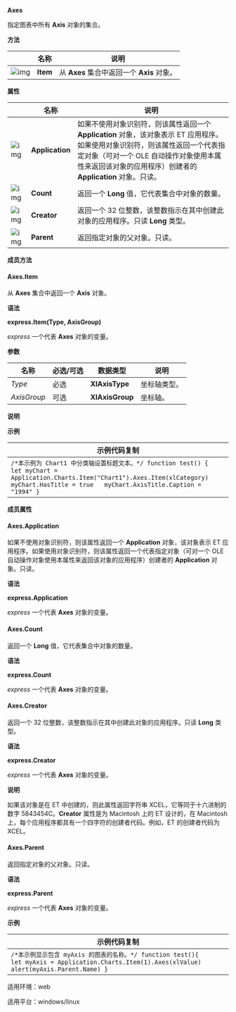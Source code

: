 **Axes**



指定图表中所有 **Axis** 对象的集合。

**方法**

|                                                              | 名称     | 说明                                       |
| ------------------------------------------------------------ | -------- | ------------------------------------------ |
| ![img](https://qn.cache.wpscdn.cn/encs/doc/office_v19/gif/methods.gif) | **Item** | 从 **Axes** 集合中返回一个 **Axis** 对象。 |

**属性**

|                                                              | 名称            | 说明                                                         |
| ------------------------------------------------------------ | --------------- | ------------------------------------------------------------ |
| ![img](https://qn.cache.wpscdn.cn/encs/doc/office_v19/gif/properties.gif) | **Application** | 如果不使用对象识别符，则该属性返回一个 **Application** 对象，该对象表示 ET 应用程序。如果使用对象识别符，则该属性返回一个代表指定对象（可对一个 OLE 自动操作对象使用本属性来返回该对象的应用程序）创建者的 **Application** 对象。只读。 |
| ![img](https://qn.cache.wpscdn.cn/encs/doc/office_v19/gif/properties.gif) | **Count**       | 返回一个 **Long** 值，它代表集合中对象的数量。               |
| ![img](https://qn.cache.wpscdn.cn/encs/doc/office_v19/gif/properties.gif) | **Creator**     | 返回一个 32 位整数，该整数指示在其中创建此对象的应用程序。只读 **Long** 类型。 |
| ![img](https://qn.cache.wpscdn.cn/encs/doc/office_v19/gif/properties.gif) | **Parent**      | 返回指定对象的父对象。只读。                                 |

**成员方法**

#### **Axes.Item**

从 **Axes** 集合中返回一个 **Axis** 对象。

**语法**

**express.Item(Type, AxisGroup)**

*express*   一个代表 **Axes** 对象的变量。

**参数**

| **名称**    | **必选/可选** | **数据类型**    | **说明**     |
| ----------- | ------------- | --------------- | ------------ |
| *Type*      | 必选          | **XlAxisType**  | 坐标轴类型。 |
| *AxisGroup* | 可选          | **XlAxisGroup** | 坐标轴。     |

**说明**

**示例**

| 示例代码复制                                                 |
| ------------------------------------------------------------ |
| `/*本示例为 Chart1 中分类轴设置标题文本。*/ function test() {   let myChart = Application.Charts.Item("Chart1").Axes.Item(xlCategory)   myChart.HasTitle = true   myChart.AxisTitle.Caption = "1994" }` |

**成员属性**

#### **Axes.Application**

如果不使用对象识别符，则该属性返回一个 **Application** 对象，该对象表示 ET 应用程序。如果使用对象识别符，则该属性返回一个代表指定对象（可对一个 OLE 自动操作对象使用本属性来返回该对象的应用程序）创建者的 **Application** 对象。只读。

**语法**

**express.Application**

*express*   一个代表 **Axes** 对象的变量。

#### **Axes.Count**

返回一个 **Long** 值，它代表集合中对象的数量。

**语法**

**express.Count**

*express*   一个代表 **Axes** 对象的变量。

#### **Axes.Creator**

返回一个 32 位整数，该整数指示在其中创建此对象的应用程序。只读 **Long** 类型。

**语法**

**express.Creator**

*express*   一个代表 **Axes** 对象的变量。

**说明**

如果该对象是在 ET 中创建的，则此属性返回字符串 XCEL，它等同于十六进制的数字 5843454C。**Creator** 属性是为 Macintosh 上的 ET 设计的，在 Macintosh 上，每个应用程序都具有一个四字符的创建者代码。例如，ET 的创建者代码为 XCEL。

#### **Axes.Parent**

返回指定对象的父对象。只读。

**语法**

**express.Parent**

*express*   一个代表 **Axes** 对象的变量。

**示例**

| 示例代码复制                                                 |
| ------------------------------------------------------------ |
| `/*本示例显示包含 myAxis 的图表的名称。*/ function test(){     let myAxis = Application.Charts.Item(1).Axes(xlValue)     alert(myAxis.Parent.Name) }` |

适用环境：web

适用平台：windows/linux
